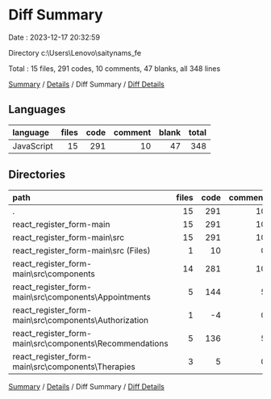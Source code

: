 # Diff Summary

Date : 2023-12-17 20:32:59

Directory c:\\Users\\Lenovo\\saitynams_fe

Total : 15 files,  291 codes, 10 comments, 47 blanks, all 348 lines

[Summary](results.md) / [Details](details.md) / Diff Summary / [Diff Details](diff-details.md)

## Languages
| language | files | code | comment | blank | total |
| :--- | ---: | ---: | ---: | ---: | ---: |
| JavaScript | 15 | 291 | 10 | 47 | 348 |

## Directories
| path | files | code | comment | blank | total |
| :--- | ---: | ---: | ---: | ---: | ---: |
| . | 15 | 291 | 10 | 47 | 348 |
| react_register_form-main | 15 | 291 | 10 | 47 | 348 |
| react_register_form-main\\src | 15 | 291 | 10 | 47 | 348 |
| react_register_form-main\\src (Files) | 1 | 10 | 0 | 1 | 11 |
| react_register_form-main\\src\\components | 14 | 281 | 10 | 46 | 337 |
| react_register_form-main\\src\\components\\Appointments | 5 | 144 | 5 | 23 | 172 |
| react_register_form-main\\src\\components\\Authorization | 1 | -4 | 0 | 1 | -3 |
| react_register_form-main\\src\\components\\Recommendations | 5 | 136 | 5 | 20 | 161 |
| react_register_form-main\\src\\components\\Therapies | 3 | 5 | 0 | 2 | 7 |

[Summary](results.md) / [Details](details.md) / Diff Summary / [Diff Details](diff-details.md)